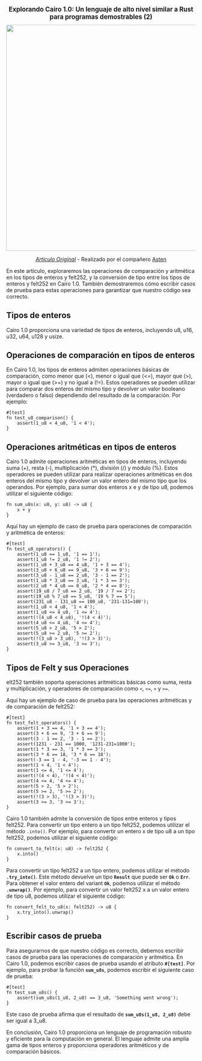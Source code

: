 <div align="center">
  <h1 style="font-size: larger;">
    <strong>Explorando Cairo 1.0: Un lenguaje de alto nivel similar a Rust para programas demostrables (2)</strong> 
    </h1>  
    <img src="https://github.com/Nadai2010/DimeYad/blob/master/Explorando_Cairo1_pt2.png" width="600">

_[Artículo Original](https://medium.com/dev-genius/exploring-cairo-1-0-a-rust-like-high-level-language-for-provable-programs-2-f26a47fad3f7)_ - Realizado por el compañero [Asten](https://twitter.com/0xasten)
</div>

En este artículo, exploraremos las operaciones de comparación y aritmética en los tipos de enteros y felt252, y la conversión de tipo entre los tipos de enteros y felt252 en Cairo 1.0. También demostraremos cómo escribir casos de prueba para estas operaciones para garantizar que nuestro código sea correcto.

## Tipos de enteros
Cairo 1.0 proporciona una variedad de tipos de enteros, incluyendo u8, u16, u32, u64, u128 y usize.

## Operaciones de comparación en tipos de enteros
En Cairo 1.0, los tipos de enteros admiten operaciones básicas de comparación, como menor que (<), menor o igual que (<=), mayor que (>), mayor o igual que (>=) y no igual a (!=). Estos operadores se pueden utilizar para comparar dos enteros del mismo tipo y devolver un valor booleano (verdadero o falso) dependiendo del resultado de la comparación. Por ejemplo:

```cairo
#[test]
fn test_u8_comparison() {
	assert(1_u8 < 4_u8, '1 < 4');
}
```

## Operaciones aritméticas en tipos de enteros
Cairo 1.0 admite operaciones aritméticas en tipos de enteros, incluyendo suma (+), resta (-), multiplicación (*), división (/) y módulo (%). Estos operadores se pueden utilizar para realizar operaciones aritméticas en dos enteros del mismo tipo y devolver un valor entero del mismo tipo que los operandos. Por ejemplo, para sumar dos enteros x e y de tipo u8, podemos utilizar el siguiente código:

```cairo
fn sum_u8s(x: u8, y: u8) -> u8 {
    x + y
}
```

Aquí hay un ejemplo de caso de prueba para operaciones de comparación y aritmética de enteros:

```cairo
#[test]
fn test_u8_operators() {
    assert(1_u8 == 1_u8, '1 == 1');
    assert(1_u8 != 2_u8, '1 != 2');
    assert(1_u8 + 3_u8 == 4_u8, '1 + 3 == 4');
    assert(3_u8 + 6_u8 == 9_u8, '3 + 6 == 9');
    assert(3_u8 - 1_u8 == 2_u8, '3 - 1 == 2');
    assert(1_u8 * 3_u8 == 3_u8, '1 * 3 == 3');
    assert(2_u8 * 4_u8 == 8_u8, '2 * 4 == 8');
    assert(19_u8 / 7_u8 == 2_u8, '19 / 7 == 2');
    assert(19_u8 % 7_u8 == 5_u8, '19 % 7 == 5');
    assert(231_u8 - 131_u8 == 100_u8, '231-131=100');
    assert(1_u8 < 4_u8, '1 < 4');
    assert(1_u8 <= 4_u8, '1 <= 4');
    assert(!(4_u8 < 4_u8), '!(4 < 4)');
    assert(4_u8 <= 4_u8, '4 <= 4');
    assert(5_u8 > 2_u8, '5 > 2');
    assert(5_u8 >= 2_u8, '5 >= 2');
    assert(!(3_u8 > 3_u8), '!(3 > 3)');
    assert(3_u8 >= 3_u8, '3 >= 3');
}
```

## Tipos de Felt y sus Operaciones
elt252 también soporta operaciones aritméticas básicas como suma, resta y multiplicación, y operadores de comparación como `<`, `<=`, `>` y `>=`.

Aquí hay un ejemplo de caso de prueba para las operaciones aritméticas y de comparación de felt252:

```cairo
#[test]
fn test_felt_operators() {
    assert(1 + 3 == 4, '1 + 3 == 4');
    assert(3 + 6 == 9, '3 + 6 == 9');
    assert(3 - 1 == 2, '3 - 1 == 2');
    assert(1231 - 231 == 1000, '1231-231=1000');
    assert(1 * 3 == 3, '1 * 3 == 3');
    assert(3 * 6 == 18, '3 * 6 == 18');
    assert(-3 == 1 - 4, '-3 == 1 - 4');
    assert(1 < 4, '1 < 4');
    assert(1 <= 4, '1 <= 4');
    assert(!(4 < 4), '!(4 < 4)');
    assert(4 <= 4, '4 <= 4');
    assert(5 > 2, '5 > 2');
    assert(5 >= 2, '5 >= 2');
    assert(!(3 > 3), '!(3 > 3)');
    assert(3 >= 3, '3 >= 3');
}
```

Cairo 1.0 también admite la conversión de tipos entre enteros y tipos felt252. Para convertir un tipo entero a un tipo felt252, podemos utilizar el método `.into()`. Por ejemplo, para convertir un entero x de tipo u8 a un tipo felt252, podemos utilizar el siguiente código:

```cairo
fn convert_to_felt(x: u8) -> felt252 {
    x.into()
}
```
Para convertir un tipo felt252 a un tipo entero, podemos utilizar el método **`.try_into()`**. Este método devuelve un tipo **`Result`** que puede ser **`Ok`** o **`Err`**. Para obtener el valor entero del variant **`Ok`**, podemos utilizar el método **`.unwrap()`**. Por ejemplo, para convertir un valor felt252 x a un valor entero de tipo u8, podemos utilizar el siguiente código:

```cairo
fn convert_felt_to_u8(x: felt252) -> u8 {
    x.try_into().unwrap()
}
```

## Escribir casos de prueba
Para asegurarnos de que nuestro código es correcto, debemos escribir casos de prueba para las operaciones de comparación y aritmética. En Cairo 1.0, podemos escribir casos de prueba usando el atributo **`#[test]`**. Por ejemplo, para probar la función **`sum_u8s`**, podemos escribir el siguiente caso de prueba:

```cairo
#[test]
fn test_sum_u8s() {
    assert(sum_u8s(1_u8, 2_u8) == 3_u8, 'Something went wrong');
}
```

Este caso de prueba afirma que el resultado de **`sum_u8s(1_u8, 2_u8)`** debe ser igual a 3_u8.

En conclusión, Cairo 1.0 proporciona un lenguaje de programación robusto y eficiente para la computación en general. El lenguaje admite una amplia gama de tipos enteros y proporciona operadores aritméticos y de comparación básicos.
